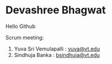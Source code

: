 # Devashree Bhagwat
Hello Github

Scrum meeting:
1. Yuva Sri Vemulapalli : yuva@vt.edu
2. Sindhuja Banka : bsindhuja@vt.edu
